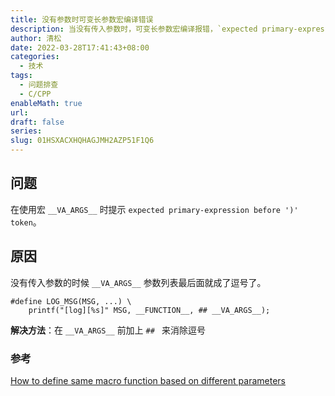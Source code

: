```yaml
---
title: 没有参数时可变长参数宏编译错误
description: 当没有传入参数时，可变长参数宏编译报错，`expected primary-expression before ')' token`
author: 清松
date: 2022-03-28T17:41:43+08:00
categories:
  - 技术
tags:
  - 问题排查
  - C/CPP
enableMath: true
url: 
draft: false
series: 
slug: 01HSXACXHQHAGJMH2AZP51F1Q6
---
```

## 问题
在使用宏 `__VA_ARGS__` 时提示 `expected primary-expression before ')' token`。  

## 原因
没有传入参数的时候 `__VA_ARGS__` 参数列表最后面就成了逗号了。
```
#define LOG_MSG(MSG, ...) \
    printf("[log][%s]" MSG, __FUNCTION__, ## __VA_ARGS__);
```

**解决方法**：在 `__VA_ARGS__` 前加上 `## ` 来消除逗号


### 参考
[How to define same macro function based on different parameters](https://stackoverflow.com/questions/10480858/how-to-define-same-macro-function-based-on-different-parameters)   